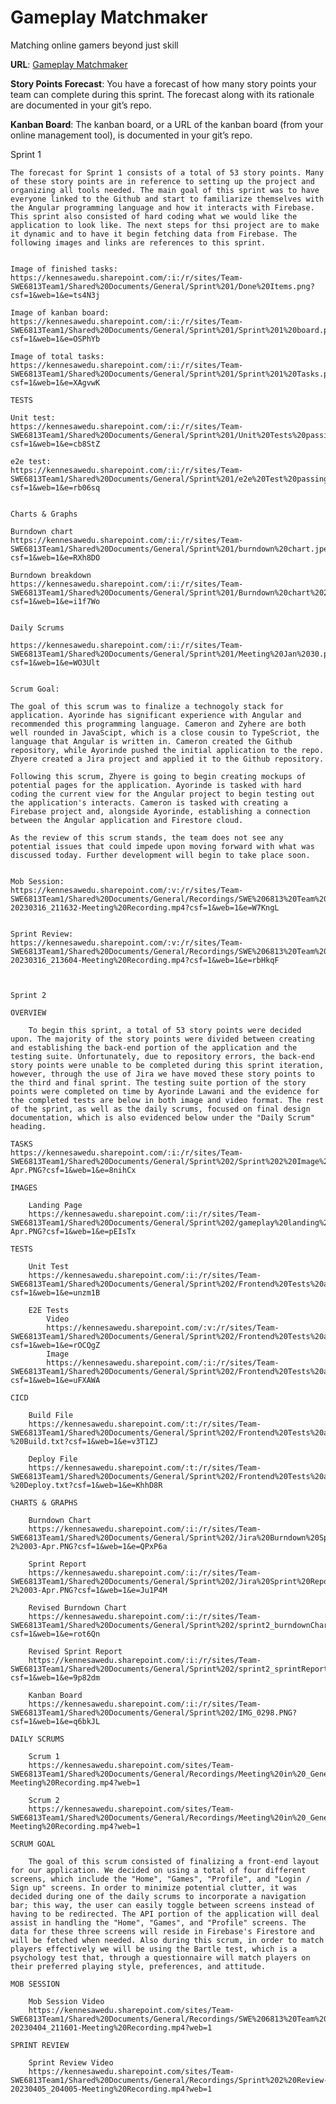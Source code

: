 # Gameplay Matchmaker
Matching online gamers beyond just skill

**URL**: [Gameplay Matchmaker](https://game-play.azurewebsites.net)

**Story Points Forecast**: 
You have a forecast of how many story points your team can complete during this sprint. The forecast along with its rationale are documented in your git’s repo.

**Kanban Board**: 
The kanban board, or a URL of the kanban board (from your online management tool), is documented in your git’s repo.

Sprint 1

    The forecast for Sprint 1 consists of a total of 53 story points. Many of these story points are in reference to setting up the project and organizing all tools needed. The main goal of this sprint was to have everyone linked to the Github and start to familiarize themselves with the Angular programming language and how it interacts with Firebase. This sprint also consisted of hard coding what we would like the application to look like. The next steps for thsi project are to make it dynamic and to have it begin fetching data from Firebase. The following images and links are references to this sprint. 


    Image of finished tasks:
    https://kennesawedu.sharepoint.com/:i:/r/sites/Team-SWE6813Team1/Shared%20Documents/General/Sprint%201/Done%20Items.png?csf=1&web=1&e=ts4N3j

    Image of kanban board:
    https://kennesawedu.sharepoint.com/:i:/r/sites/Team-SWE6813Team1/Shared%20Documents/General/Sprint%201/Sprint%201%20board.png?csf=1&web=1&e=OSPhYb

    Image of total tasks:
    https://kennesawedu.sharepoint.com/:i:/r/sites/Team-SWE6813Team1/Shared%20Documents/General/Sprint%201/Sprint%201%20Tasks.png?csf=1&web=1&e=XAgvwK

    TESTS

    Unit test:
    https://kennesawedu.sharepoint.com/:i:/r/sites/Team-SWE6813Team1/Shared%20Documents/General/Sprint%201/Unit%20Tests%20passing.PNG?csf=1&web=1&e=cb8StZ

    e2e test:
    https://kennesawedu.sharepoint.com/:i:/r/sites/Team-SWE6813Team1/Shared%20Documents/General/Sprint%201/e2e%20Test%20passing.PNG?csf=1&web=1&e=rb06sq


    Charts & Graphs

    Burndown chart 
    https://kennesawedu.sharepoint.com/:i:/r/sites/Team-SWE6813Team1/Shared%20Documents/General/Sprint%201/burndown%20chart.jpeg?csf=1&web=1&e=RXh8DO

    Burndown breakdown
    https://kennesawedu.sharepoint.com/:i:/r/sites/Team-SWE6813Team1/Shared%20Documents/General/Sprint%201/Burndown%20chart%202.jpeg?csf=1&web=1&e=i1f7Wo


    Daily Scrums

    https://kennesawedu.sharepoint.com/:i:/r/sites/Team-SWE6813Team1/Shared%20Documents/General/Sprint%201/Meeting%20Jan%2030.png?csf=1&web=1&e=WO3Ult


    Scrum Goal:

    The goal of this scrum was to finalize a technogoly stack for application. Ayorinde has significant experience with Angular and recommended this programming language. Cameron and Zyhere are both well rounded in JavaScipt, which is a close cousin to TypeScriot, the language that Angular is written in. Cameron created the Github repository, while Ayorinde pushed the initial application to the repo. Zhyere created a Jira project and applied it to the Github repository. 
    
    Following this scrum, Zhyere is going to begin creating mockups of potential pages for the application. Ayorinde is tasked with hard coding the current view for the Angular project to begin testing out the application's interacts. Cameron is tasked with creating a Firebase project and, alongside Ayorinde, establishing a connection between the Angular application and Firestore cloud. 

    As the review of this scrum stands, the team does not see any potential issues that could impede upon moving forward with what was discussed today. Further development will begin to take place soon. 


    Mob Session:
    https://kennesawedu.sharepoint.com/:v:/r/sites/Team-SWE6813Team1/Shared%20Documents/General/Recordings/SWE%206813%20Team%201%20Meeting-20230316_211632-Meeting%20Recording.mp4?csf=1&web=1&e=W7KngL


    Sprint Review:
    https://kennesawedu.sharepoint.com/:v:/r/sites/Team-SWE6813Team1/Shared%20Documents/General/Recordings/SWE%206813%20Team%201%20Meeting-20230316_213604-Meeting%20Recording.mp4?csf=1&web=1&e=rbHkqF



    Sprint 2

    OVERVIEW

        To begin this sprint, a total of 53 story points were decided upon. The majority of the story points were divided between creating and establishing the back-end portion of the application and the testing suite. Unfortunately, due to repository errors, the back-end story points were unable to be completed during this sprint iteration, however, through the use of Jira we have moved these story points to the third and final sprint. The testing suite portion of the story points were completed on time by Ayorinde Lawani and the evidence for the completed tests are below in both image and video format. The rest of the sprint, as well as the daily scrums, focused on final design documentation, which is also evidenced below under the "Daily Scrum" heading. 

    TASKS
    https://kennesawedu.sharepoint.com/:i:/r/sites/Team-SWE6813Team1/Shared%20Documents/General/Sprint%202/Sprint%202%20Image%2005-Apr.PNG?csf=1&web=1&e=8nihCx

    IMAGES

        Landing Page
        https://kennesawedu.sharepoint.com/:i:/r/sites/Team-SWE6813Team1/Shared%20Documents/General/Sprint%202/gameplay%20landing%20page%2003-Apr.PNG?csf=1&web=1&e=pEIsTx

    TESTS

        Unit Test
        https://kennesawedu.sharepoint.com/:i:/r/sites/Team-SWE6813Team1/Shared%20Documents/General/Sprint%202/Frontend%20Tests%20and%20CICD/20%20Unit%20Tests%20Passing.PNG?csf=1&web=1&e=unzm1B

        E2E Tests
            Video
            https://kennesawedu.sharepoint.com/:v:/r/sites/Team-SWE6813Team1/Shared%20Documents/General/Sprint%202/Frontend%20Tests%20and%20CICD/2%20E2E%20Tests%20Passing.mp4?csf=1&web=1&e=rOCQgZ
            Image
            https://kennesawedu.sharepoint.com/:i:/r/sites/Team-SWE6813Team1/Shared%20Documents/General/Sprint%202/Frontend%20Tests%20and%20CICD/2%20E2E%20Tests%20Passing.PNG?csf=1&web=1&e=uFXAWA

    CICD

        Build File
        https://kennesawedu.sharepoint.com/:t:/r/sites/Team-SWE6813Team1/Shared%20Documents/General/Sprint%202/Frontend%20Tests%20and%20CICD/Github%20Actions%20Raw%20Log%20-%20Build.txt?csf=1&web=1&e=v3T1ZJ

        Deploy File
        https://kennesawedu.sharepoint.com/:t:/r/sites/Team-SWE6813Team1/Shared%20Documents/General/Sprint%202/Frontend%20Tests%20and%20CICD/Github%20Actions%20Raw%20Log%20-%20Deploy.txt?csf=1&web=1&e=KhhD8R

    CHARTS & GRAPHS

        Burndown Chart
        https://kennesawedu.sharepoint.com/:i:/r/sites/Team-SWE6813Team1/Shared%20Documents/General/Sprint%202/Jira%20Burndown%20Sprint-2%2003-Apr.PNG?csf=1&web=1&e=QPxP6a

        Sprint Report
        https://kennesawedu.sharepoint.com/:i:/r/sites/Team-SWE6813Team1/Shared%20Documents/General/Sprint%202/Jira%20Sprint%20Report%20Sprint-2%2003-Apr.PNG?csf=1&web=1&e=Ju1P4M

        Revised Burndown Chart
        https://kennesawedu.sharepoint.com/:i:/r/sites/Team-SWE6813Team1/Shared%20Documents/General/Sprint%202/sprint2_burndownChart.png?csf=1&web=1&e=rot6Qn

        Revised Sprint Report
        https://kennesawedu.sharepoint.com/:i:/r/sites/Team-SWE6813Team1/Shared%20Documents/General/Sprint%202/sprint2_sprintReport.png?csf=1&web=1&e=9p82dm

        Kanban Board
        https://kennesawedu.sharepoint.com/:i:/r/sites/Team-SWE6813Team1/Shared%20Documents/General/Sprint%202/IMG_0298.PNG?csf=1&web=1&e=q6bkJL

    DAILY SCRUMS

        Scrum 1
        https://kennesawedu.sharepoint.com/sites/Team-SWE6813Team1/Shared%20Documents/General/Recordings/Meeting%20in%20_General_-20230329_203502-Meeting%20Recording.mp4?web=1

        Scrum 2
        https://kennesawedu.sharepoint.com/sites/Team-SWE6813Team1/Shared%20Documents/General/Recordings/Meeting%20in%20_General_-20230329_203939-Meeting%20Recording.mp4?web=1

    SCRUM GOAL

        The goal of this scrum consisted of finalizing a front-end layout for our application. We decided on using a total of four different screens, which include the "Home", "Games", "Profile", and "Login / Sign up" screens. In order to minimize potential clutter, it was decided during one of the daily scrums to incorporate a navigation bar; this way, the user can easily toggle between screens instead of having to be redirected. The API portion of the application will deal assist in handling the "Home", "Games", and "Profile" screens. The data for these three screens will reside in Firebase's Firestore and will be fetched when needed. Also during this scrum, in order to match players effectively we will be using the Bartle test, which is a psychology test that, through a questionnaire will match players on their preferred playing style, preferences, and attitude. 

    MOB SESSION

        Mob Session Video
        https://kennesawedu.sharepoint.com/sites/Team-SWE6813Team1/Shared%20Documents/General/Recordings/SWE%206813%20Team%201%20Meeting-20230404_211601-Meeting%20Recording.mp4?web=1

    SPRINT REVIEW

        Sprint Review Video
        https://kennesawedu.sharepoint.com/sites/Team-SWE6813Team1/Shared%20Documents/General/Recordings/Sprint%202%20Review-20230405_204005-Meeting%20Recording.mp4?web=1

